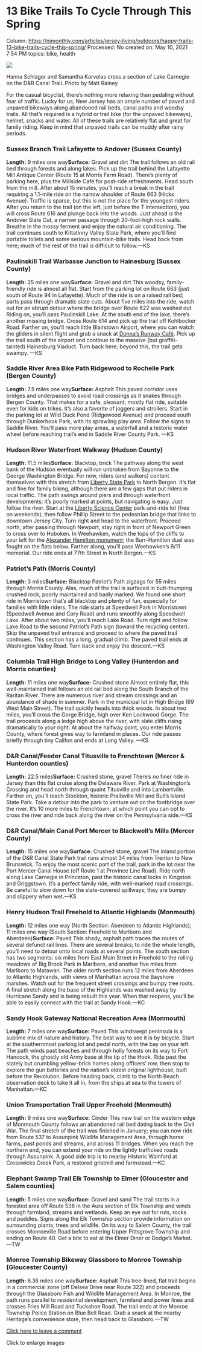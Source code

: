 # 13 Bike Trails To Cycle Through This Spring

Column: https://njmonthly.com/articles/jersey-living/outdoors/happy-trails-13-bike-trails-cycle-this-spring/
Processed: No
created on: May 10, 2021 7:54 PM
topics: bike, health

![](13%20Bike%20Trails%20To%20Cycle%20Through%20This%20Spring%204c2bede4c4e940618b7cfc0d156c5015/4065487215.jpg)

Hanna Schlager and Samantha Karvelas cross a section of Lake Carnegie on the D&R Canal Trail. Photo by Matt Rainey

For the casual bicyclist, there’s nothing more relaxing than pedaling without fear of traffic. Lucky for us, New Jersey has an ample number of paved and unpaved bikeways along abandoned rail beds, canal paths and woodsy trails. All that’s required is a hybrid or trail bike (for the unpaved bikeways), helmet, snacks and water. All of these trails are relatively flat and great for family riding. Keep in mind that unpaved trails can be muddy after rainy periods.

### **Sussex Branch Trail**  **Lafayette to Andover (Sussex County)**

**Length:** 9 miles one way**Surface:** Gravel and dirt
 The trail follows an old rail bed through forests and along lakes. Pick up the trail behind the Lafayette Mill Antique Center (Route 15 at Morris Farm Road). There’s plenty of parking here, plus the Millside Café for post-ride refreshments. Head south from the mill. After about 15 minutes, you’ll reach a break in the trail requiring a 1.1-mile ride on the narrow shoulder of Route 663 (Hicks Avenue). Traffic is sparse, but this is not the place for the youngest riders. After you return to the trail (on the left, just before the T intersection), you will cross Route 616 and plunge back into the woods. Just ahead is the Andover Slate Cut, a narrow passage through 20-foot-high rock walls. Breathe in the mossy ferment and enjoy the natural air conditioning. The trail continues south to Kittatinny Valley State Park, where you’ll find portable toilets and some serious mountain-bike trails. Head back from here; much of the rest of the trail is difficult to follow.—KS

### **Paulinskill Trail**  **Warbasse Junction to Hainesburg (Sussex County)**

**Length:** 25 miles one way**Surface:** Gravel and dirt
 This woodsy, family-friendly ride is almost all flat. Start from the parking lot on Route 663 (just south of Route 94 in Lafayette). Much of the ride is on a raised rail bed; parts pass through dramatic slate cuts. About five miles into the ride, watch out for an abrupt detour where the bridge over Route 622 was washed out. Riding on, you’ll pass Paulinskill Lake. At the south end of the lake, there’s another missing bridge. Cross Route 614 and pick up the trail off Kohlbocker Road. Farther on, you’ll reach little Blairstown Airport, where you can watch the gliders in silent flight and grab a snack at [Donna’s Runway Café](http://www.blairstownairport.com/restaurant.htm). Pick up the trail south of the airport and continue to the massive (but graffiti-tainted) Hainesburg Viaduct. Turn back here; beyond this, the trail gets swampy. —KS

### **Saddle River Area Bike Path**  **Ridgewood to Rochelle Park (Bergen County)**

**Length:** 7.5 miles one way**Surface:** Asphalt
 This paved corridor uses bridges and underpasses to avoid road crossings as it snakes through Bergen County. That makes for a safe, pleasant, mostly flat ride, suitable even for kids on trikes. It’s also a favorite of joggers and strollers. Start in the parking lot at Wild Duck Pond (Ridgewood Avenue) and proceed south through Dunkerhook Park, with its sprawling play area. Follow the signs to Saddle River. You’ll pass more play areas, a waterfall and a historic water wheel before reaching trail’s end in Saddle River County Park. —KS

### **Hudson River Waterfront Walkway**  **(Hudson County)**

**Length:** 11.5 miles**Surface:** Blacktop, brick
 The pathway along the west bank of the Hudson eventually will run unbroken from Bayonne to the George Washington Bridge. For now, riders (and walkers) content themselves with this stretch from [Liberty State Park](http://www.libertystatepark.org/) to North Bergen. It’s flat and fine for family biking, although there are a few gaps that put riders in local traffic. The path swings around piers and through waterfront developments; it’s poorly marked at points, but navigating is easy. Just follow the river. Start at the [Liberty Science Center](http://lsc.org/?gclid=CjwKEAjw8ZzHBRCUwrrV59XinXUSJADSTE5kV5UrirIyd2jfD6Z30dB3cOsyC6avuIz8QE4vLF2cfhoCnVfw_wcB) park-and-ride lot (free on weekends), then follow Phillip Street to the pedestrian bridge that links to downtown Jersey City. Turn right and head to the waterfront. Proceed north; after passing through Newport, stay right in front of Newport Green to cross over to Hoboken. In Weehawken, watch the tops of the cliffs to your left for the [Alexander Hamilton monument](https://njmonthly.com/articles/arts-entertainment/alexander-hamilton-was-here-and-here-and/); the Burr-Hamilton duel was fought on the flats below. Farther along, you’ll pass Weehawken’s 9/11 memorial. Our ride ends at 77th Street in North Bergen.—KS

### **Patriot’s Path**  **(Morris County)**

**Length:** 3 miles**Surface:** Blacktop
 Patriot’s Path zigzags for 55 miles through Morris County. Alas, much of the trail is surfaced in butt-thumping crushed rock, poorly maintained and badly marked. We found one short ride in Morristown that’s all blacktop and plenty of fun, especially for families with little riders. The ride starts at Speedwell Park in Morristown (Speedwell Avenue and Cory Road) and runs smoothly along Speedwell Lake. After about two miles, you’ll reach Lake Road. Turn right and follow Lake Road to the second Patriot’s Path sign (toward the recycling center). Skip the unpaved trail entrance and proceed to where the paved trail continues. This section has a long, gradual climb. The paved trail ends at Washington Valley Road. Turn back and enjoy the descent.—KS

### **Columbia Trail**  **High Bridge to Long Valley (Hunterdon and Morris counties)**

**Length:** 11 miles one way**Surface:** Crushed stone
 Almost entirely flat, this well-maintained trail follows an old rail bed along the South Branch of the Raritan River. There are numerous river and stream crossings and an abundance of shade in summer. Park in the municipal lot in High Bridge (69 West Main Street). The trail quickly heads into thick woods. In about two miles, you’ll cross the Gorge Bridge, high over Ken Lockwood Gorge. The trail proceeds along a ledge high above the river, with slate cliffs rising dramatically to your right. At about the halfway point, you enter Morris County, where forest gives way to farmland in places. Our ride passes briefly through tiny Califon and ends at Long Valley. —KS

### **D&R Canal/Feeder Canal**  **Titusville to Frenchtown (Mercer & Hunterdon counties)**

**Length:** 22.5 miles**Surface:** Crushed stone, gravel
 There’s no finer ride in Jersey than this flat cruise along the Delaware River. Park at Washington’s Crossing and head north through quaint Titusville and into Lambertville. Farther on, you’ll reach Stockton, historic Prallsville Mill and Bull’s Island State Park. Take a detour into the park to venture out on the footbridge over the river. It’s 10 more miles to Frenchtown, at which point you can opt to cross the river and ride back along the river on the Pennsylvania side.—KS

### **D&R Canal/Main Canal**  **Port Mercer to Blackwell’s Mills (Mercer County)**

**Length:** 15 miles one way**Surface:** Crushed stone, gravel
 The inland portion of the D&R Canal State Park trail runs almost 34 miles from Trenton to New Brunswick. To enjoy the most scenic part of the trail, park in the lot near the Port Mercer Canal House (off Route 1 at Province Line Road). Ride north along Lake Carnegie in Princeton, past the historic canal locks in Kingston and Griggstown. It’s a perfect family ride, with well-marked road crossings. Be careful to slow down for the slate-covered spillways; they are bumpy and slippery when wet.—KS

### Henry Hudson Trail Freehold to Atlantic Highlands (Monmouth)

**Length:** 12 miles one way (North Section: Aberdeen to Atlantic Highlands); 11 miles one way (South Section: Freehold to Marlboro and Aberdeen)**Surface:** Paved
 This shady, asphalt path traces the routes of several defunct rail lines. There are several breaks; to ride the whole length, you’ll need to detour onto local roads at several points. The south section has two segments: six miles from East Main Street in Freehold to the rolling meadows of Big Brook Park in Marlboro, and another five miles from Marlboro to Matawan. The older north section runs 12 miles from Aberdeen to Atlantic Highlands, with views of Manhattan across the Bayshore marshes. Watch out for the frequent street crossings and bumpy tree roots. A final stretch along the base of the Highlands was washed away by Hurricane Sandy and is being rebuilt this year. When that reopens, you’ll be able to easily connect with the trail at Sandy Hook.—KC

### **Sandy Hook**  **Gateway National Recreation Area (Monmouth)**

**Length:** 7 miles one way**Surface:** Paved
 This windswept peninsula is a sublime mix of nature and history. The best way to see it is by bicycle. Start at the southernmost parking lot and pedal north, with the bay on your left. The path winds past beaches and through holly forests on its way to Fort Hancock, the ghostly old Army base at the tip of the Hook. Ride past the stately but crumbling yellow-brick homes along officers’ row, then stop to explore the gun batteries and the nation’s oldest original lighthouse, built before the Revolution. Before heading back, climb to the North Beach observation deck to take it all in, from the ships at sea to the towers of Manhattan.—KC

### **Union Transportation Trail**  **Upper Freehold (Monmouth)**

**Length:**  9 miles one way**Surface:** Cinder
 This new trail on the western edge of Monmouth County follows an abandoned rail bed dating back to the Civil War. The final stretch of the trail was finished in January; you can now ride from Route 537 to Assunpink Wildlife Management Area, through horse farms, past ponds and streams, and across 11 bridges. When you reach the northern end, you can extend your ride on the lightly trafficked roads through Assunpink. A good side trip is to nearby Historic Walnford at Crosswicks Creek Park, a restored gristmill and farmstead.—KC

### **Elephant Swamp Trail**  **Elk Township to Elmer (Gloucester and Salem counties)**

**Length:** 5 miles one way**Surface:** Gravel and sand
 The trail starts in a forested area off Route 538 in the Aura section of Elk Township and winds through farmland, streams and wetlands. Keep an eye out for ruts, rocks and puddles. Signs along the Elk Township section provide information on surrounding plants, trees and wildlife. On its way to Salem County, the trail crosses Monroeville Road before entering Upper Pittsgrove Township and ending on Route 40. Get a bite to eat at the Elmer Diner or Dodge’s Market. —TW

### **Monroe Township Bikeway**  **Glassboro to Monroe Township (Gloucester County)**

**Length:** 6.36 miles one way**Surface:** Asphalt
 This tree-lined, flat trail begins in a commercial zone (off Delsea Drive near Route 322) and proceeds through the Glassboro Fish and Wildlife Management Area. In Monroe, the path runs parallel to residential development, farmland and power lines and crosses Fries Mill Road and Tuckahoe Road. The trail ends at the Monroe Township Police Station on Blue Bell Road. Grab a snack at the nearby Heritage’s convenience store, then head back to Glassboro.—TW

[Click here to leave a comment](https://njmonthly.com/articles/jersey-living/outdoors/happy-trails-13-bike-trails-cycle-this-spring/)

Click to enlarge images